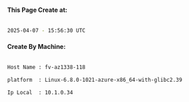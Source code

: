 
   
#### This Page Create at:

```bash

2025-04-07 - 15:56:30 UTC

```

#### Create By Machine:

```bash

Host Name : fv-az1338-118

platform  : Linux-6.8.0-1021-azure-x86_64-with-glibc2.39

Ip Local  : 10.1.0.34

```

